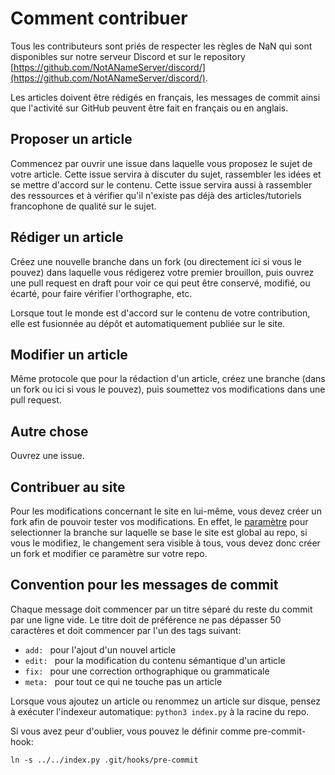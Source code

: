 # Comment contribuer

Tous les contributeurs sont priés de respecter les règles de NaN qui sont
disponibles sur notre serveur Discord et sur le repository [https://github.com/NotANameServer/discord/](https://github.com/NotANameServer/discord/).

Les articles doivent être rédigés en français, les messages de commit ainsi que l'activité sur GitHub peuvent être fait en français ou en anglais.

## Proposer un article

Commencez par ouvrir une issue dans laquelle vous proposez le sujet de votre article. Cette issue servira à discuter du sujet, rassembler les idées et se mettre d'accord sur le contenu. Cette issue servira aussi à rassembler des ressources et à vérifier qu'il n'existe pas déjà des articles/tutoriels francophone de qualité sur le sujet.

## Rédiger un article

Créez une nouvelle branche dans un fork (ou directement ici si vous le pouvez) dans laquelle vous rédigerez votre premier brouillon, puis ouvrez une pull request en draft pour voir ce qui peut être conservé, modifié, ou écarté, pour faire vérifier l'orthographe, etc.

Lorsque tout le monde est d'accord sur le contenu de votre contribution, elle est fusionnée au dépôt et automatiquement publiée sur le site.

## Modifier un article

Même protocole que pour la rédaction d'un article, créez une branche (dans un fork ou ici si vous le pouvez), puis soumettez vos modifications dans une pull request.

## Autre chose

Ouvrez une issue.

## Contribuer au site

Pour les modifications concernant le site en lui-même, vous devez créer un fork afin de pouvoir tester vos modifications. En effet, le [paramètre](https://github.com/NotANameServer/Not-a-Hub/settings/pages) pour selectionner la branche sur laquelle se base le site est global au repo, si vous le modifiez, le changement sera visible à tous, vous devez donc créer un fork et modifier ce paramètre sur votre repo.

## Convention pour les messages de commit

Chaque message doit commencer par un titre séparé du reste du commit par une ligne vide. Le titre doit de préférence ne pas dépasser 50 caractères et doit commencer par l'un des tags suivant:
 - `add: ` pour l'ajout d'un nouvel article
 - `edit: ` pour la modification du contenu sémantique d'un article
 - `fix: ` pour une correction orthographique ou grammaticale
 - `meta: ` pour tout ce qui ne touche pas un article

Lorsque vous ajoutez un article ou renommez un article sur disque, pensez à exécuter l'indexeur automatique: `python3 index.py` à la racine du repo.

Si vous avez peur d'oublier, vous pouvez le définir comme pre-commit-hook:

	ln -s ../../index.py .git/hooks/pre-commit
